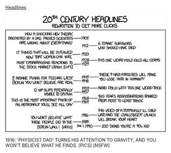 [Headlines](https://xkcd.com/1283)

![Headlines](./random_comic.png)

1916: 'PHYSICIST DAD' TURNS HIS ATTENTION TO GRAVITY, AND YOU WON'T BELIEVE WHAT HE FINDS. [PICS] [NSFW]

